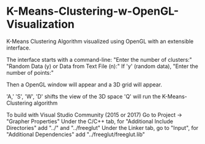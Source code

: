 # K-Means-Clustering-w-OpenGL-Visualization
K-Means Clustering Algorithm visualized using OpenGL with an extensible interface.

The interface starts with a command-line:
  "Enter the number of clusters:"
  "Random Data (y) or Data from Text File (n):"
    If 'y' (random data), 
      "Enter the number of points:"

Then a OpenGL window will appear and a 3D grid will appear.
  
  'A,' 'S', 'W', 'D' shifts the view of the 3D space
  'Q' will run the K-Means-Clustering algorithm
  


To build with Visual Studio Community (2015 or 2017)
  Go to Project -> "Grapher Properties"
    Under the C/C++ tab, for "Additional Include Directories" add "../" and "../freeglut"
    Under the Linker tab, go to "Input", for "Additional Dependencies" add "../freeglut/freeglut.lib"
